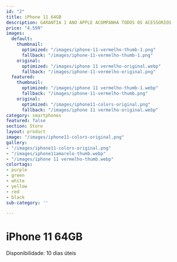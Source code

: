 ```yaml
---
id: "2"
title: iPhone 11 64GB
description: GARANTIA 1 ANO APPLE ACOMPANHA TODOS OS ACESSORIOS
price: "4.599"
images:
  default:
    thumbnail:
      optimized: "/images/iphone-11-vermelho-thumb-1.png"
      fallback: "/images/iphone-11-vermelho-thumb-1.png"
    original:
      optimized: "/images/iphone 11 vermelho-original.webp"
      fallback: "/images/iphone-11-vermelho-original.png"
  featured:
    thumbnail:
      optimized: "/images/iphone 11 vermelho-thumb-1.webp"
      fallback: "/images/iphone-11-vermelho-thumb.png"
    original:
      optimized: "/images/iphone11-colors-original.png"
      fallback: "/images/iphone 11 vermelho-original.webp"
category: smartphones
featured: false
section: Store
layout: product
image: "/images/iphone11-colors-original.png"
gallery:
- "/images/iphone11-colors-original.png"
- "/images/iphone11amarelo-thumb.webp"
- "/images/iphone 11 vermelho-thumb.webp"
colortags:
- purple
- green
- white
- yellow
- red
- black
sub-category: ''

---
```

# iPhone 11 64GB

Disponibilidade: 10 dias úteis